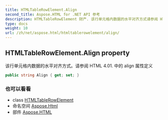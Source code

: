 ```yaml
---
title: HTMLTableRowElement.Align
second_title: Aspose.HTML for .NET API 参考
description: HTMLTableRowElement 财产. 该行单元格内数据的水平对齐方式请参阅 HTML 4.01. 中的 align 属性定义
type: docs
weight: 10
url: /zh/net/aspose.html/htmltablerowelement/align/
---
```

## HTMLTableRowElement.Align property

该行单元格内数据的水平对齐方式。请参阅 HTML 4.01. 中的 align 属性定义

```csharp
public string Align { get; set; }
```

### 也可以看看

* class [HTMLTableRowElement](../)
* 命名空间 [Aspose.Html](../../htmltablerowelement/)
* 部件 [Aspose.HTML](../../../)



